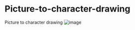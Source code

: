 # Picture-to-character-drawing
Picture to character drawing
![image](https://github.com/user-attachments/assets/1b895482-aa27-494d-a81f-0de1b1380488)
